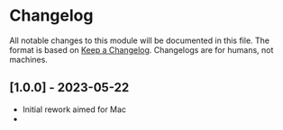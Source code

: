 # Changelog

All notable changes to this module will be documented in this file. The format is based
on [Keep a Changelog](http://keepachangelog.com/). Changelogs are for humans, not machines.

## [1.0.0] - 2023-05-22

- Initial rework aimed for Mac
-

